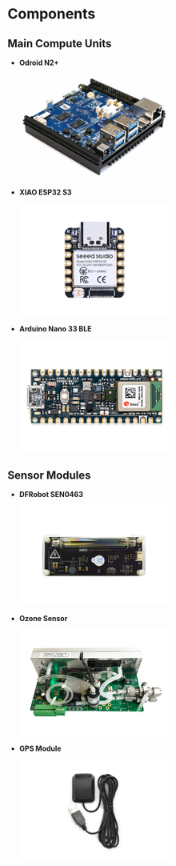 # Components

## Main Compute Units 

- **Odroid N2+**

  <img src="res/componentsImages/odroidn2plusA.jpg" alt="Odroid N2+" width="300"/>

- **XIAO ESP32 S3**
  
  <img src="res/componentsImages/xiaoesp32s3.jpg" alt="XIAO ESP32 S3" width="300"/> 

- **Arduino Nano 33 BLE** 
  
  <img src="res/componentsImages/arduinonano33ble.jpg" alt="Arduino Nano 33 BLE" width="300"/>

## Sensor Modules

- **DFRobot SEN0463** 
  
  <img src="res/componentsImages/dfrobotSEN0463.jpg" alt="DFRobot SEN0463" width="300"/> 

- **Ozone Sensor** 
  
  <img src="res/componentsImages/ozonesensor.jpg" alt="Ozone Sensor" width="300"/>

- **GPS Module** 
  
  <img src="res/componentsImages/gpsmodule.jpg" alt="GPS Module" width="300"/>

  



